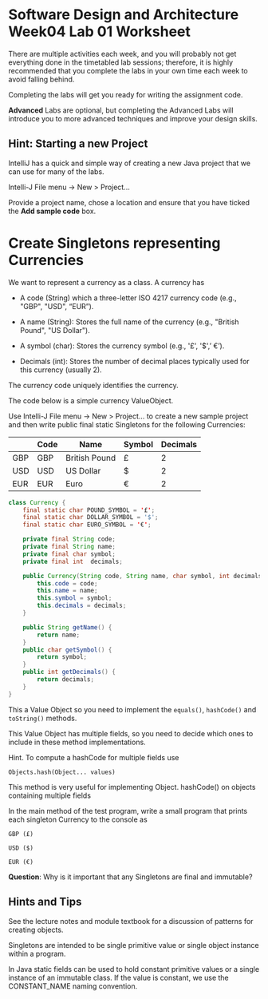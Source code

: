 # Software Design and Architecture Week04 Lab 01 Worksheet

There are multiple activities each week, and you will probably not get everything done in the timetabled lab sessions; therefore, it is highly recommended that you complete the labs in your own time each week to avoid falling behind.

Completing the labs will get you ready for writing the assignment code.

**Advanced** Labs are optional, but completing the Advanced Labs will introduce you to more advanced techniques and improve your design skills.

## Hint: Starting a new Project

IntelliJ has a quick and simple way of creating a new Java project that we can use for many of the labs.

Intelli-J File menu -\> New \> Project…

Provide a project name, chose a location and ensure that you have ticked the **Add sample code** box.


# Create Singletons representing Currencies

We want to represent a currency as a class. A currency has

  - A code (String) which a three-letter ISO 4217 currency code (e.g., "GBP", "USD", “EUR”).

  - A name (String): Stores the full name of the currency (e.g., "British Pound", "US Dollar").

  - A symbol (char): Stores the currency symbol (e.g., '£', '$',’ €’).

  - Decimals (int): Stores the number of decimal places typically used for this currency (usually 2).

The currency code uniquely identifies the currency.

The code below is a simple currency ValueObject.

Use Intelli-J File menu -\> New \> Project… to create a new sample project and then write public final static Singletons for the following Currencies:

|      | Code | Name          | Symbol | Decimals |
|------|------|---------------|--------|----------|
| GBP  | GBP  | British Pound | £      | 2        |
| USD  | USD  | US Dollar     | $      | 2        |
| EUR  | EUR  | Euro          | €      | 2        |


```java
class Currency {
    final static char POUND_SYMBOL = '£';
    final static char DOLLAR_SYMBOL = '$';
    final static char EURO_SYMBOL = '€';

    private final String code;
    private final String name;
    private final char symbol;
    private final int  decimals;

    public Currency(String code, String name, char symbol, int decimals) {
        this.code = code;
        this.name = name;
        this.symbol = symbol;
        this.decimals = decimals;
    }

    public String getName() {
        return name;
    }
    public char getSymbol() {
        return symbol;
    }
    public int getDecimals() {
        return decimals;
    }
}

```

This a Value Object so you need to implement the `equals()`, `hashCode()` and `toString()` methods.

This Value Object has multiple fields, so you need to decide which ones to include in these method implementations.

Hint. To compute a hashCode for multiple fields use

`Objects.hash(Object... values)`

This method is very useful for implementing Object. hashCode() on objects containing multiple fields

In the main method of the test program, write a small program that prints each singleton Currency to the console as

```text
GBP (£)

USD ($)

EUR (€)
```
**Question**: Why is it important that any Singletons are final and immutable?

## Hints and Tips

See the lecture notes and module textbook for a discussion of patterns for creating objects.

Singletons are intended to be single primitive value or single object instance within a program.

In Java static fields can be used to hold constant primitive values or a single instance of an immutable class. If the value is constant, we use the CONSTANT\_NAME naming convention.

